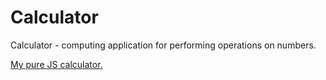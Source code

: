# Calculator

Сalculator - computing application for performing operations on numbers.

[My pure JS calculator.](https://lantome.github.io/calculator/)
